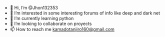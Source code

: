 - 👋 Hi, I’m @Jhon132353
- 👀 I’m interested in some interesting forums of info like deep and dark net
- 🌱 I’m currently learning python
- 💞️ I’m looking to collaborate on proyects
- 📫 How to reach me kamadotanjiro160@gmail.com

<!---
Jhon132353/Jhon132353 is a ✨ special ✨ repository because its `README.md` (this file) appears on your GitHub profile.
You can click the Preview link to take a look at your changes.
--->
